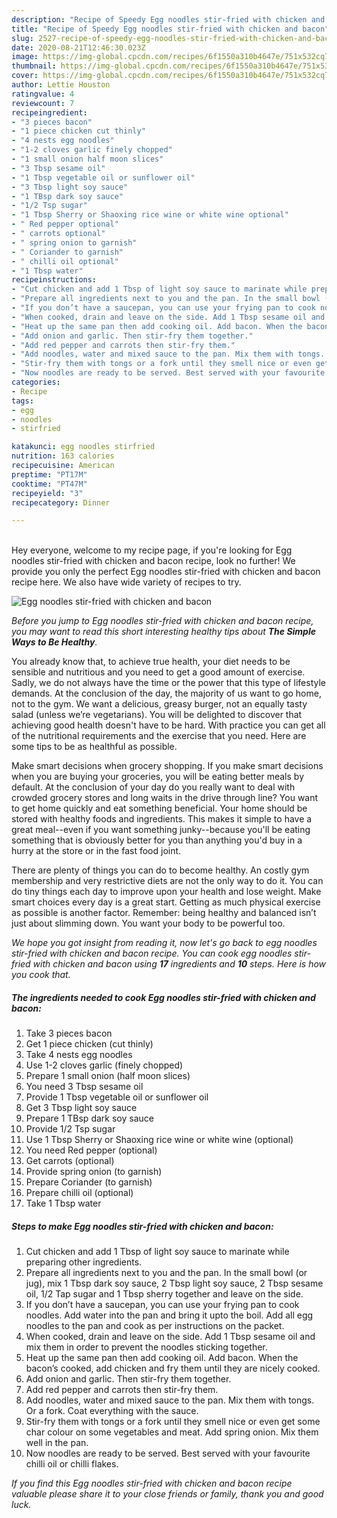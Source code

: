 ```yaml
---
description: "Recipe of Speedy Egg noodles stir-fried with chicken and bacon"
title: "Recipe of Speedy Egg noodles stir-fried with chicken and bacon"
slug: 2527-recipe-of-speedy-egg-noodles-stir-fried-with-chicken-and-bacon
date: 2020-08-21T12:46:30.023Z
image: https://img-global.cpcdn.com/recipes/6f1550a310b4647e/751x532cq70/egg-noodles-stir-fried-with-chicken-and-bacon-recipe-main-photo.jpg
thumbnail: https://img-global.cpcdn.com/recipes/6f1550a310b4647e/751x532cq70/egg-noodles-stir-fried-with-chicken-and-bacon-recipe-main-photo.jpg
cover: https://img-global.cpcdn.com/recipes/6f1550a310b4647e/751x532cq70/egg-noodles-stir-fried-with-chicken-and-bacon-recipe-main-photo.jpg
author: Lettie Houston
ratingvalue: 4
reviewcount: 7
recipeingredient:
- "3 pieces bacon"
- "1 piece chicken cut thinly"
- "4 nests egg noodles"
- "1-2 cloves garlic finely chopped"
- "1 small onion half moon slices"
- "3 Tbsp sesame oil"
- "1 Tbsp vegetable oil or sunflower oil"
- "3 Tbsp light soy sauce"
- "1 TBsp dark soy sauce"
- "1/2 Tsp sugar"
- "1 Tbsp Sherry or Shaoxing rice wine or white wine optional"
- " Red pepper optional"
- " carrots optional"
- " spring onion to garnish"
- " Coriander to garnish"
- " chilli oil optional"
- "1 Tbsp water"
recipeinstructions:
- "Cut chicken and add 1 Tbsp of light soy sauce to marinate while preparing other ingredients."
- "Prepare all ingredients next to you and the pan. In the small bowl (or jug), mix 1 Tbsp dark soy sauce, 2 Tbsp light soy sauce, 2 Tbsp sesame oil, 1/2 Tap sugar and 1 Tbsp sherry together and leave on the side."
- "If you don’t have a saucepan, you can use your frying pan to cook noodles. Add water into the pan and bring it upto the boil. Add all egg noodles to the pan and cook as per instructions on the packet."
- "When cooked, drain and leave on the side. Add 1 Tbsp sesame oil and mix them in order to prevent the noodles sticking together."
- "Heat up the same pan then add cooking oil. Add bacon. When the bacon’s cooked, add chicken and fry them until they are nicely cooked."
- "Add onion and garlic. Then stir-fry them together."
- "Add red pepper and carrots then stir-fry them."
- "Add noodles, water and mixed sauce to the pan. Mix them with tongs. Or a fork. Coat everything with the sauce."
- "Stir-fry them with tongs or a fork until they smell nice or even get some char colour on some vegetables and meat. Add spring onion. Mix them well in the pan."
- "Now noodles are ready to be served. Best served with your favourite chilli oil or chilli flakes."
categories:
- Recipe
tags:
- egg
- noodles
- stirfried

katakunci: egg noodles stirfried 
nutrition: 163 calories
recipecuisine: American
preptime: "PT17M"
cooktime: "PT47M"
recipeyield: "3"
recipecategory: Dinner

---
```

<br>
Hey everyone, welcome to my recipe page, if you're looking for Egg noodles stir-fried with chicken and bacon recipe, look no further! We provide you only the perfect Egg noodles stir-fried with chicken and bacon recipe here. We also have wide variety of recipes to try.
<br>


![Egg noodles stir-fried with chicken and bacon](https://img-global.cpcdn.com/recipes/6f1550a310b4647e/751x532cq70/egg-noodles-stir-fried-with-chicken-and-bacon-recipe-main-photo.jpg)

<i>Before you jump to Egg noodles stir-fried with chicken and bacon recipe, you may want to read this short interesting healthy tips about <strong>The Simple Ways to Be Healthy</strong>.</i>

You already know that, to achieve true health, your diet needs to be sensible and nutritious and you need to get a good amount of exercise. Sadly, we do not always have the time or the power that this type of lifestyle demands. At the conclusion of the day, the majority of us want to go home, not to the gym. We want a delicious, greasy burger, not an equally tasty salad (unless we’re vegetarians). You will be delighted to discover that achieving good health doesn't have to be hard. With practice you can get all of the nutritional requirements and the exercise that you need. Here are some tips to be as healthful as possible.

Make smart decisions when grocery shopping. If you make smart decisions when you are buying your groceries, you will be eating better meals by default. At the conclusion of your day do you really want to deal with crowded grocery stores and long waits in the drive through line? You want to get home quickly and eat something beneficial. Your home should be stored with healthy foods and ingredients. This makes it simple to have a great meal--even if you want something junky--because you'll be eating something that is obviously better for you than anything you'd buy in a hurry at the store or in the fast food joint.

There are plenty of things you can do to become healthy. An costly gym membership and very restrictive diets are not the only way to do it. You can do tiny things each day to improve upon your health and lose weight. Make smart choices every day is a great start. Getting as much physical exercise as possible is another factor. Remember: being healthy and balanced isn’t just about slimming down. You want your body to be powerful too. 


<i>We hope you got insight from reading it, now let's go back to egg noodles stir-fried with chicken and bacon recipe. You can cook egg noodles stir-fried with chicken and bacon using <strong>17</strong> ingredients and <strong>10</strong> steps. Here is how you cook that.
</i>

##### The ingredients needed to cook Egg noodles stir-fried with chicken and bacon:

1. Take 3 pieces bacon
1. Get 1 piece chicken (cut thinly)
1. Take 4 nests egg noodles
1. Use 1-2 cloves garlic (finely chopped)
1. Prepare 1 small onion (half moon slices)
1. You need 3 Tbsp sesame oil
1. Provide 1 Tbsp vegetable oil or sunflower oil
1. Get 3 Tbsp light soy sauce
1. Prepare 1 TBsp dark soy sauce
1. Provide 1/2 Tsp sugar
1. Use 1 Tbsp Sherry or Shaoxing rice wine or white wine (optional)
1. You need  Red pepper (optional)
1. Get  carrots (optional)
1. Provide  spring onion (to garnish)
1. Prepare  Coriander (to garnish)
1. Prepare  chilli oil (optional)
1. Take 1 Tbsp water


##### Steps to make Egg noodles stir-fried with chicken and bacon:

1. Cut chicken and add 1 Tbsp of light soy sauce to marinate while preparing other ingredients.
1. Prepare all ingredients next to you and the pan. In the small bowl (or jug), mix 1 Tbsp dark soy sauce, 2 Tbsp light soy sauce, 2 Tbsp sesame oil, 1/2 Tap sugar and 1 Tbsp sherry together and leave on the side.
1. If you don’t have a saucepan, you can use your frying pan to cook noodles. Add water into the pan and bring it upto the boil. Add all egg noodles to the pan and cook as per instructions on the packet.
1. When cooked, drain and leave on the side. Add 1 Tbsp sesame oil and mix them in order to prevent the noodles sticking together.
1. Heat up the same pan then add cooking oil. Add bacon. When the bacon’s cooked, add chicken and fry them until they are nicely cooked.
1. Add onion and garlic. Then stir-fry them together.
1. Add red pepper and carrots then stir-fry them.
1. Add noodles, water and mixed sauce to the pan. Mix them with tongs. Or a fork. Coat everything with the sauce.
1. Stir-fry them with tongs or a fork until they smell nice or even get some char colour on some vegetables and meat. Add spring onion. Mix them well in the pan.
1. Now noodles are ready to be served. Best served with your favourite chilli oil or chilli flakes.


<i>If you find this Egg noodles stir-fried with chicken and bacon recipe valuable please share it to your close friends or family, thank you and good luck.</i>

